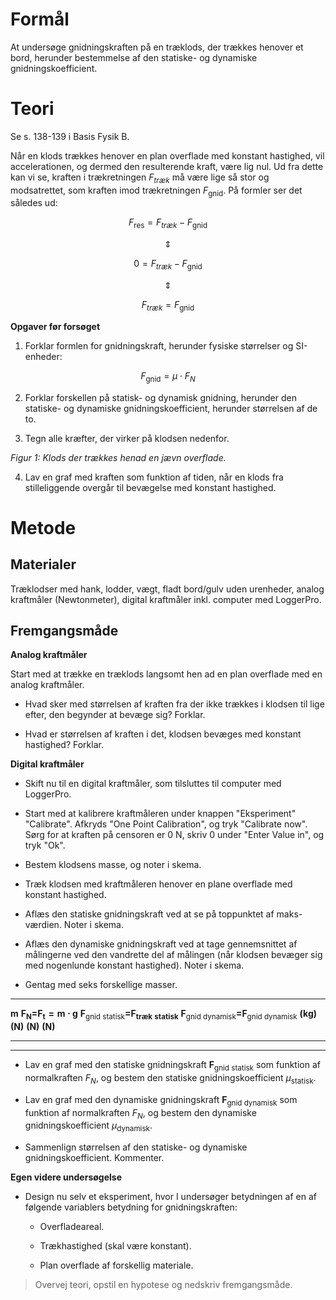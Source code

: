 # Formål

At undersøge gnidningskraften på en træklods, der trækkes henover et
bord, herunder bestemmelse af den statiske- og dynamiske
gnidningskoefficient.

# Teori

Se s. 138-139 i Basis Fysik B.

Når en klods trækkes henover en plan overflade med konstant hastighed,
vil accelerationen, og dermed den resulterende kraft, være lig nul. Ud
fra dette kan vi se, kraften i trækretningen $F_{træk}$ må være lige så
stor og modsatrettet, som kraften imod trækretningen $F_{\text{gnid}}$.
På formler ser det således ud:

$$F_{\text{res}} = F_{træk} - F_{\text{gnid}}$$

$$\Updownarrow$$

$$0 = F_{træk} - F_{\text{gnid}}$$

$$\Updownarrow$$

$$F_{træk} = F_{\text{gnid}}$$

**Opgaver før forsøget**

1.  Forklar formlen for gnidningskraft, herunder fysiske størrelser og
    SI-enheder:

$$F_{\text{gnid}} = \mu \cdot F_{N}$$

2.  Forklar forskellen på statisk- og dynamisk gnidning, herunder den
    statiske- og dynamiske gnidningskoefficient, herunder størrelsen af
    de to.

3.  Tegn alle kræfter, der virker på klodsen nedenfor.

*Figur 1: Klods der trækkes henad en jævn overflade.*

4.  Lav en graf med kraften som funktion af tiden, når en klods fra
    stilleliggende overgår til bevægelse med konstant hastighed.

# Metode

## Materialer

Træklodser med hank, lodder, vægt, fladt bord/gulv uden urenheder,
analog kraftmåler (Newtonmeter), digital kraftmåler inkl. computer med
LoggerPro.

## Fremgangsmåde

**Analog kraftmåler**

Start med at trække en træklods langsomt hen ad en plan overflade med en
analog kraftmåler.

-   Hvad sker med størrelsen af kraften fra der ikke trækkes i klodsen
    til lige efter, den begynder at bevæge sig? Forklar.

-   Hvad er størrelsen af kraften i det, klodsen bevæges med konstant
    hastighed? Forklar.

**Digital kraftmåler**

-   Skift nu til en digital kraftmåler, som tilsluttes til computer med
    LoggerPro.

-   Start med at kalibrere kraftmåleren under knappen "Eksperiment"
    "Calibrate". Afkryds "One Point Calibration", og tryk "Calibrate
    now". Sørg for at kraften på censoren er 0 N, skriv 0 under "Enter
    Value in", og tryk "Ok".

-   Bestem klodsens masse, og noter i skema.

-   Træk klodsen med kraftmåleren henover en plane overflade med
    konstant hastighed.

-   Aflæs den statiske gnidningskraft ved at se på toppunktet af
    maks-værdien. Noter i skema.

-   Aflæs den dynamiske gnidningskraft ved at tage gennemsnittet af
    målingerne ved den vandrette del af målingen (når klodsen bevæger
    sig med nogenlunde konstant hastighed). Noter i skema.

-   Gentag med seks forskellige masser.

  ------------------------------------------------------------------------------------------------------------------------------------------------------------------------------------------------------------------------------------------------------------------------------------------------
  $\mathbf{m}$   $\mathbf{F}_{\mathbf{N}}\mathbf{=}\mathbf{F}_{\mathbf{t}}\mathbf{= m \cdot g}$   $\mathbf{F}_{\mathbf{\text{gnid\ statisk}}}\mathbf{=}\mathbf{F}_{\mathbf{træk\ statisk}}$   $\mathbf{F}_{\mathbf{\text{gnid\ dynamisk}}}\mathbf{=}\mathbf{F}_{\mathbf{\text{gnid\ dynamisk}}}$
  **(kg)**       **(N)**                                                                          **(N)**                                                                                     **(N)**
  -------------- -------------------------------------------------------------------------------- ------------------------------------------------------------------------------------------- ----------------------------------------------------------------------------------------------------
                                                                                                                                                                                              

                                                                                                                                                                                              

                                                                                                                                                                                              

                                                                                                                                                                                              

                                                                                                                                                                                              

                                                                                                                                                                                              
  ------------------------------------------------------------------------------------------------------------------------------------------------------------------------------------------------------------------------------------------------------------------------------------------------

-   Lav en graf med den statiske gnidningskraft
    $\mathbf{F}_{\mathbf{\text{gnid\ statisk}}}$ som funktion af
    normalkraften $F_{N}$, og bestem den statiske gnidningskoefficient
    $\mu_{\text{statisk}}$.

-   Lav en graf med den dynamiske gnidningskraft
    $\mathbf{F}_{\mathbf{\text{gnid\ dynamisk}}}$ som funktion af
    normalkraften $F_{N}$, og bestem den dynamiske gnidningskoefficient
    $\mu_{\text{dynamisk}}$.

-   Sammenlign størrelsen af den statiske- og dynamiske
    gnidningskoefficient. Kommenter.

**Egen videre undersøgelse**

-   Design nu selv et eksperiment, hvor I undersøger betydningen af en
    af følgende variablers betydning for gnidningskraften:

    -   Overfladeareal.

    -   Trækhastighed (skal være konstant).

    -   Plan overflade af forskellig materiale.

> Overvej teori, opstil en hypotese og nedskriv fremgangsmåde.
